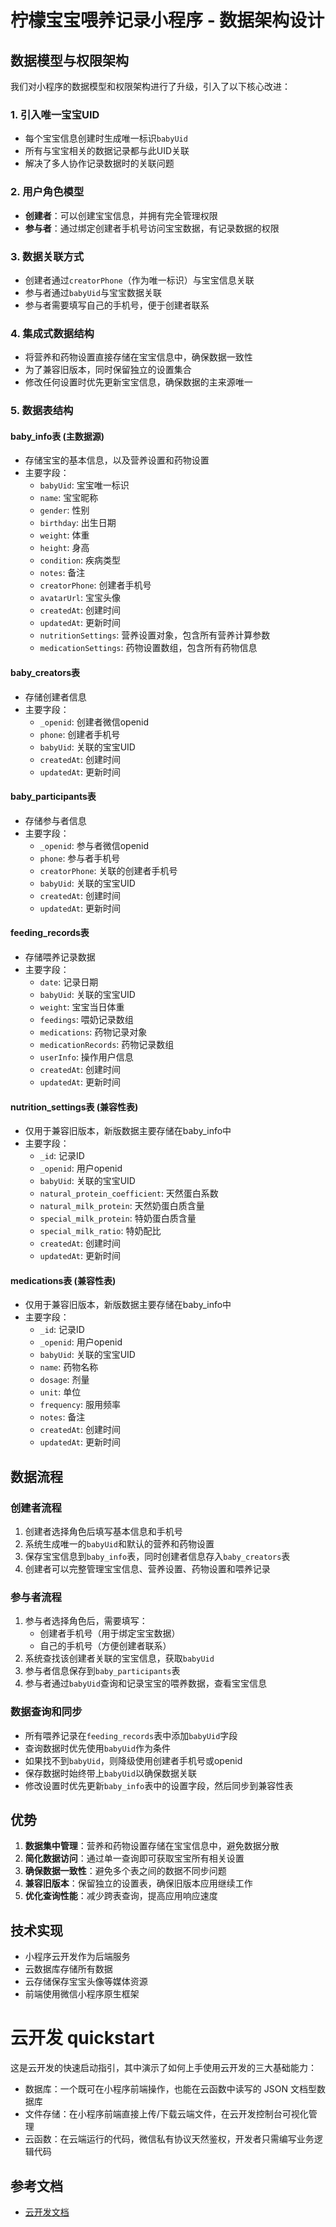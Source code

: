 # 柠檬宝宝喂养记录小程序 - 数据架构设计

## 数据模型与权限架构

我们对小程序的数据模型和权限架构进行了升级，引入了以下核心改进：

### 1. 引入唯一宝宝UID

- 每个宝宝信息创建时生成唯一标识`babyUid`
- 所有与宝宝相关的数据记录都与此UID关联
- 解决了多人协作记录数据时的关联问题

### 2. 用户角色模型

- **创建者**：可以创建宝宝信息，并拥有完全管理权限
- **参与者**：通过绑定创建者手机号访问宝宝数据，有记录数据的权限

### 3. 数据关联方式

- 创建者通过`creatorPhone`（作为唯一标识）与宝宝信息关联
- 参与者通过`babyUid`与宝宝数据关联
- 参与者需要填写自己的手机号，便于创建者联系

### 4. 集成式数据结构

- 将营养和药物设置直接存储在宝宝信息中，确保数据一致性
- 为了兼容旧版本，同时保留独立的设置集合
- 修改任何设置时优先更新宝宝信息，确保数据的主来源唯一

### 5. 数据表结构

#### baby_info表 (主数据源)
- 存储宝宝的基本信息，以及营养设置和药物设置
- 主要字段：
  - `babyUid`: 宝宝唯一标识
  - `name`: 宝宝昵称
  - `gender`: 性别
  - `birthday`: 出生日期
  - `weight`: 体重
  - `height`: 身高
  - `condition`: 疾病类型
  - `notes`: 备注
  - `creatorPhone`: 创建者手机号
  - `avatarUrl`: 宝宝头像
  - `createdAt`: 创建时间
  - `updatedAt`: 更新时间
  - `nutritionSettings`: 营养设置对象，包含所有营养计算参数
  - `medicationSettings`: 药物设置数组，包含所有药物信息

#### baby_creators表
- 存储创建者信息
- 主要字段：
  - `_openid`: 创建者微信openid
  - `phone`: 创建者手机号
  - `babyUid`: 关联的宝宝UID
  - `createdAt`: 创建时间
  - `updatedAt`: 更新时间

#### baby_participants表
- 存储参与者信息
- 主要字段：
  - `_openid`: 参与者微信openid
  - `phone`: 参与者手机号
  - `creatorPhone`: 关联的创建者手机号
  - `babyUid`: 关联的宝宝UID
  - `createdAt`: 创建时间
  - `updatedAt`: 更新时间

#### feeding_records表
- 存储喂养记录数据
- 主要字段：
  - `date`: 记录日期
  - `babyUid`: 关联的宝宝UID
  - `weight`: 宝宝当日体重
  - `feedings`: 喂奶记录数组
  - `medications`: 药物记录对象
  - `medicationRecords`: 药物记录数组
  - `userInfo`: 操作用户信息
  - `createdAt`: 创建时间
  - `updatedAt`: 更新时间

#### nutrition_settings表 (兼容性表)
- 仅用于兼容旧版本，新版数据主要存储在baby_info中
- 主要字段：
  - `_id`: 记录ID
  - `_openid`: 用户openid
  - `babyUid`: 关联的宝宝UID
  - `natural_protein_coefficient`: 天然蛋白系数
  - `natural_milk_protein`: 天然奶蛋白质含量
  - `special_milk_protein`: 特奶蛋白质含量
  - `special_milk_ratio`: 特奶配比
  - `createdAt`: 创建时间
  - `updatedAt`: 更新时间

#### medications表 (兼容性表)
- 仅用于兼容旧版本，新版数据主要存储在baby_info中
- 主要字段：
  - `_id`: 记录ID
  - `_openid`: 用户openid
  - `babyUid`: 关联的宝宝UID
  - `name`: 药物名称
  - `dosage`: 剂量
  - `unit`: 单位
  - `frequency`: 服用频率
  - `notes`: 备注
  - `createdAt`: 创建时间
  - `updatedAt`: 更新时间

## 数据流程

### 创建者流程

1. 创建者选择角色后填写基本信息和手机号
2. 系统生成唯一的`babyUid`和默认的营养和药物设置
3. 保存宝宝信息到`baby_info`表，同时创建者信息存入`baby_creators`表
4. 创建者可以完整管理宝宝信息、营养设置、药物设置和喂养记录

### 参与者流程

1. 参与者选择角色后，需要填写：
   - 创建者手机号（用于绑定宝宝数据）
   - 自己的手机号（方便创建者联系）
2. 系统查找该创建者关联的宝宝信息，获取`babyUid`
3. 参与者信息保存到`baby_participants`表
4. 参与者通过`babyUid`查询和记录宝宝的喂养数据，查看宝宝信息

### 数据查询和同步

- 所有喂养记录在`feeding_records`表中添加`babyUid`字段
- 查询数据时优先使用`babyUid`作为条件
- 如果找不到`babyUid`，则降级使用创建者手机号或openid
- 保存数据时始终带上`babyUid`以确保数据关联
- 修改设置时优先更新`baby_info`表中的设置字段，然后同步到兼容性表

## 优势

1. **数据集中管理**：营养和药物设置存储在宝宝信息中，避免数据分散
2. **简化数据访问**：通过单一查询即可获取宝宝所有相关设置
3. **确保数据一致性**：避免多个表之间的数据不同步问题
4. **兼容旧版本**：保留独立的设置表，确保旧版本应用继续工作
5. **优化查询性能**：减少跨表查询，提高应用响应速度

## 技术实现

- 小程序云开发作为后端服务
- 云数据库存储所有数据
- 云存储保存宝宝头像等媒体资源
- 前端使用微信小程序原生框架

# 云开发 quickstart

这是云开发的快速启动指引，其中演示了如何上手使用云开发的三大基础能力：

- 数据库：一个既可在小程序前端操作，也能在云函数中读写的 JSON 文档型数据库
- 文件存储：在小程序前端直接上传/下载云端文件，在云开发控制台可视化管理
- 云函数：在云端运行的代码，微信私有协议天然鉴权，开发者只需编写业务逻辑代码

## 参考文档

- [云开发文档](https://developers.weixin.qq.com/miniprogram/dev/wxcloud/basis/getting-started.html)

